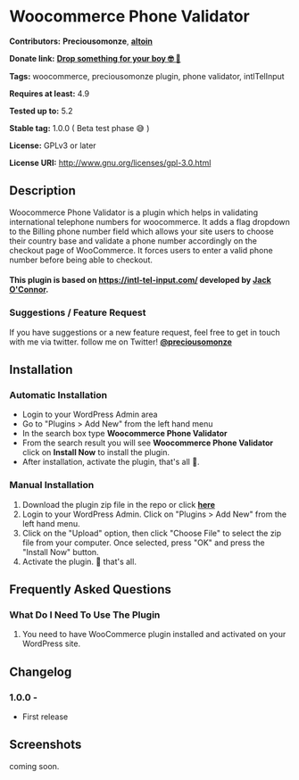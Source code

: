 # Woocommerce Phone Validator

**Contributors:** __Preciousomonze__, [__altoin__](https://github.com/altoin/Woo-Phone-Validator)

**Donate link:** <a href="https://rave.flutterwave.com/pay/preciousomonze" target="_blank">__Drop something for your boy 🤓 🥳__</a>

**Tags:** woocommerce, preciousomonze plugin, phone validator, intlTelInput

**Requires at least:** 4.9

**Tested up to:** 5.2

**Stable tag:** 1.0.0 ( Beta test phase 😅 )

**License:** GPLv3 or later

**License URI:** http://www.gnu.org/licenses/gpl-3.0.html

## Description

Woocommerce Phone Validator is a plugin which helps in validating international telephone numbers for woocommerce. It adds a flag dropdown to the Billing phone number field which allows your site users to choose their country base and validate a phone number accordingly on the checkout page of WooCommerce. It forces users to enter a valid phone number before being able to checkout.

#### This plugin is based on https://intl-tel-input.com/ developed by [Jack O'Connor](https://github.com/jackocnr/).

### Suggestions / Feature Request

If you have suggestions or a new feature request, feel free to get in touch with me via twitter. follow me on Twitter! **[@preciousomonze](https://twitter.com/preciousomonze)**


## Installation


### Automatic Installation
* 	Login to your WordPress Admin area
* 	Go to "Plugins > Add New" from the left hand menu
* 	In the search box type __Woocommerce Phone Validator__
*	From the search result you will see __Woocommerce Phone Validator__ click on __Install Now__ to install the plugin.
*	After installation, activate the plugin, that's all 🤗.


### Manual Installation
1. 	Download the plugin zip file in the repo or click [__here__](https://github.com/Preciousomonze/woocommerce-phone-validator/releases/download/1.0.0/woo-phone-validator.zip)
2. 	Login to your WordPress Admin. Click on "Plugins > Add New" from the left hand menu.
3.  Click on the "Upload" option, then click "Choose File" to select the zip file from your computer. Once selected, press "OK" and press the "Install Now" button.
4.  Activate the plugin. 🤧 that's all.


## Frequently Asked Questions

### What Do I Need To Use The Plugin

1.	You need to have WooCommerce plugin installed and activated on your WordPress site.

## Changelog

### 1.0.0 - 
*   First release

## Screenshots ##
coming soon.
